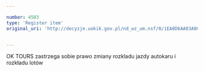 ```yaml
---

number: 4503
type: 'Register item'
original_uri: 'http://decyzje.uokik.gov.pl/nd_wz_um.nsf/0/1EA8D6AA03A0C183C1257B4B003A9829?OpenDocument'


---
```


OK TOURS zastrzega sobie prawo zmiany rozkladu jazdy autokaru i rozkładu lotów
